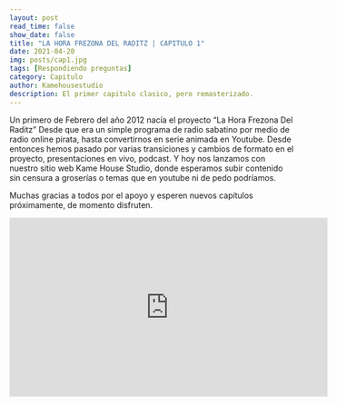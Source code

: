 ```yaml
---
layout: post
read_time: false
show_date: false
title: "LA HORA FREZONA DEL RADITZ | CAPITULO 1"
date: 2021-04-20
img: posts/cap1.jpg
tags: [Respondiendo preguntas]
category: Capitulo
author: Kamehousestudio
description: El primer capitulo clasico, pero remasterizado.
---
```

Un primero de Febrero del año 2012 nacía el proyecto “La Hora Frezona Del Raditz”
Desde que era un simple programa de radio sabatino por medio de radio online pirata, hasta convertirnos en serie animada en Youtube.
Desde entonces hemos pasado por varias transiciones y cambios de formato en el proyecto, presentaciones en vivo, podcast. Y hoy nos lanzamos con nuestro sitio web Kame House Studio, donde esperamos subir contenido sin censura a groserías o temas que en youtube ni de pedo podríamos.

Muchas gracias a todos por el apoyo y esperen nuevos capítulos próximamente, de momento disfruten.

<iframe width="560" height="315" src="https://www.pornhub.com/embed/65fa5c4754eef" title="YouTube video player" frameborder="0" allow="accelerometer; autoplay; clipboard-write; encrypted-media; gyroscope; picture-in-picture" allowfullscreen></iframe>
